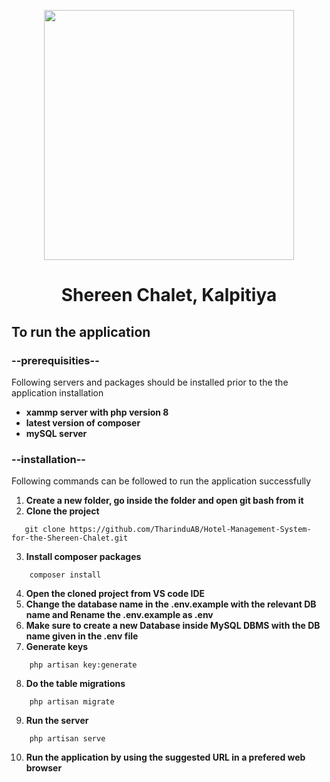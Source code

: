 <p align="center" > <img src="https://2.bp.blogspot.com/-duP2WIppnvM/Vcr5MXUgVaI/AAAAAAAADnY/KhrgLmqRCE0/s1600/hotel-management-online.gif" width="400"></p>
<h1 align="center"> Shereen Chalet, Kalpitiya</h1>

## To run the application

### --prerequisities--

  Following servers and packages should be installed prior to the the application installation

- **xammp server with php version 8**
- **latest version of composer**
- **mySQL server**

### --installation--
  
  Following commands can be followed to run the application successfully

1. **Create a new folder, go inside the folder and open git bash from it** 
2. **Clone the project** 
 ```
    git clone https://github.com/TharinduAB/Hotel-Management-System-for-the-Shereen-Chalet.git
 ```
3. **Install composer packages** 
```
    composer install
```
4. **Open the cloned project from VS code IDE**
5. **Change the database name in the .env.example with the relevant DB name and Rename the .env.example as .env**
6. **Make sure to create a new Database inside MySQL DBMS with the DB name given in the .env file**
7. **Generate keys** 
```
    php artisan key:generate
```
8. **Do the table migrations** 
```
    php artisan migrate
```
9. **Run the server** 
```
    php artisan serve
```
10. **Run the application by using the suggested URL in a prefered web browser**

